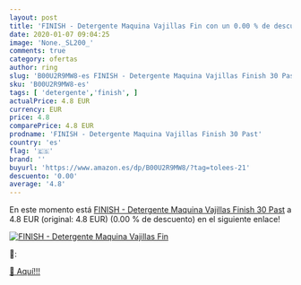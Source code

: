 ```yaml
---
layout: post
title: 'FINISH - Detergente Maquina Vajillas Fin con un 0.00 % de descuento'
date: 2020-01-07 09:04:25
image: 'None._SL200_'
comments: true
category: ofertas
author: ring
slug: 'B00U2R9MW8-es FINISH - Detergente Maquina Vajillas Finish 30 Past'
sku: 'B00U2R9MW8-es'
tags: [ 'detergente','finish', ]
actualPrice: 4.8 EUR
currency: EUR
price: 4.8
comparePrice: 4.8 EUR
prodname: 'FINISH - Detergente Maquina Vajillas Finish 30 Past'
country: 'es'
flag: '🇪🇸'
brand: ''
buyurl: 'https://www.amazon.es/dp/B00U2R9MW8/?tag=tolees-21'
descuento: '0.00'
average: '4.8'
---
```


En este momento está [FINISH - Detergente Maquina Vajillas Finish 30 Past](https://www.amazon.es/dp/B00U2R9MW8/?tag=tolees-21) a 4.8 EUR (original: 4.8 EUR) (0.00 %  de descuento) en el siguiente enlace!

[![FINISH - Detergente Maquina Vajillas Fin](None._SL200_)](https://www.amazon.es/dp/B00U2R9MW8/?tag=tolees-21)

🔎:


[🛒 Aquí!!!](https://www.amazon.es/dp/B00U2R9MW8/?tag=tolees-21)
